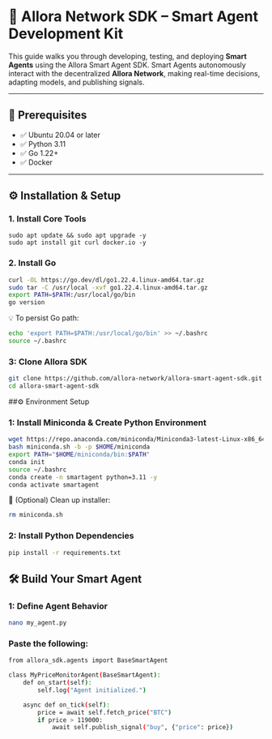 # 🤖 Allora Network SDK – Smart Agent Development Kit

This guide walks you through developing, testing, and deploying **Smart Agents** using the Allora Smart Agent SDK. Smart Agents autonomously interact with the decentralized **Allora Network**, making real-time decisions, adapting models, and publishing signals.

---

## 🔧 Prerequisites

- ✅ Ubuntu 20.04 or later
- ✅ Python 3.11
- ✅ Go 1.22+
- ✅ Docker

---


## ⚙️ Installation & Setup


### 1. Install Core Tools

```
sudo apt update && sudo apt upgrade -y
sudo apt install git curl docker.io -y
```


### 2. Install Go

```bash
curl -OL https://go.dev/dl/go1.22.4.linux-amd64.tar.gz
sudo tar -C /usr/local -xvf go1.22.4.linux-amd64.tar.gz
export PATH=$PATH:/usr/local/go/bin
go version
```

💡 To persist Go path:
```bash
echo 'export PATH=$PATH:/usr/local/go/bin' >> ~/.bashrc
source ~/.bashrc
```
### 3: Clone Allora SDK
```bash
git clone https://github.com/allora-network/allora-smart-agent-sdk.git
cd allora-smart-agent-sdk
```
##⚙️ Environment Setup

### 1: Install Miniconda & Create Python Environment
```bash
wget https://repo.anaconda.com/miniconda/Miniconda3-latest-Linux-x86_64.sh -O miniconda.sh
bash miniconda.sh -b -p $HOME/miniconda
export PATH="$HOME/miniconda/bin:$PATH"
conda init
source ~/.bashrc
conda create -n smartagent python=3.11 -y
conda activate smartagent
```
🧹 (Optional) Clean up installer:
```bash
rm miniconda.sh
```
### 2: Install Python Dependencies
```bash
pip install -r requirements.txt
```
## 🛠️ Build Your Smart Agent

### 1: Define Agent Behavior
```bash
nano my_agent.py
```
### Paste the following:
```bash
from allora_sdk.agents import BaseSmartAgent

class MyPriceMonitorAgent(BaseSmartAgent):
    def on_start(self):
        self.log("Agent initialized.")

    async def on_tick(self):
        price = await self.fetch_price("BTC")
        if price > 119000:
            await self.publish_signal("buy", {"price": price})
```


